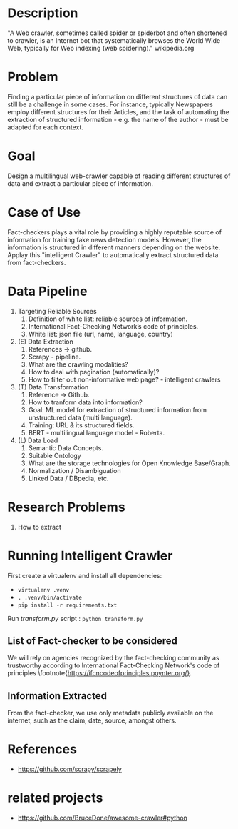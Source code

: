 # Description

"A Web crawler, sometimes called spider or spiderbot and often shortened to crawler, is an Internet bot that systematically 
browses the World Wide Web, typically for Web indexing (web spidering)." wikipedia.org

# Problem
Finding a particular piece of information on different structures of data can still be a challenge in some cases. 
For instance, typically Newspapers employ different structures for their Articles, and the task of automating the extraction 
of structured information - e.g. the name of the author - must be adapted for each context.

# Goal
Design a multilingual web-crawler capable of reading different structures of data and extract a particular piece of information.

# Case of Use
Fact-checkers plays a vital role by providing a highly reputable source of information for training fake news detection models.
However, the information is structured in different manners depending on the website.
Applay this "intelligent Crawler" to automatically extract structured data from fact-checkers.  

# Data Pipeline
1. Targeting Reliable Sources
    1. Definition of white list: reliable sources of information.
    1. International Fact-Checking Network’s code of principles.
    1. White list: json file (url, name, language, country)
1. (E) Data Extraction
    1. References -> github. 
    1. Scrapy - pipeline. 
    1. What are the crawling modalities? 
    1. How to deal with pagination (automatically)?
    1. How to filter out non-informative web page? - intelligent crawlers 
1. (T) Data Transformation
    1. Reference ->  Github.
    1. How to tranform data into information?
    1. Goal: ML model for extraction of structured information from unstructured data (multi language).
    1. Training: URL & its structured fields.
    1. BERT - multilingual language model - Roberta.
1. (L) Data Load
    1. Semantic Data Concepts.
    1. Suitable Ontology
    1. What are the storage technologies for Open Knowledge Base/Graph.
    1. Normalization / Disambiguation      
    1. Linked Data / DBpedia, etc.

# Research Problems
1. How to extract 

# Running Intelligent Crawler
First create a virtualenv and install all dependencies:
- ``virtualenv .venv``
- ``. .venv/bin/activate``
- ``pip install -r requirements.txt``

Run *transform.py* script :  `python transform.py`


## List of Fact-checker to be considered
We will rely on agencies recognized by the fact-checking community as trustworthy according to International Fact-Checking Network's 
code of principles \footnote{https://ifcncodeofprinciples.poynter.org/}. 
 
## Information Extracted
From the fact-checker, we use only metadata publicly available on the internet, such as the claim, date, source, amongst others.


# References
- https://github.com/scrapy/scrapely


# related projects
- https://github.com/BruceDone/awesome-crawler#python
